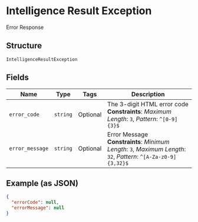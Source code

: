 
# Intelligence Result Exception

Error Response

## Structure

`IntelligenceResultException`

## Fields

| Name | Type | Tags | Description |
|  --- | --- | --- | --- |
| `error_code` | `string` | Optional | The 3-digit HTML error code<br>**Constraints**: *Maximum Length*: `3`, *Pattern*: `^[0-9]{3}$` |
| `error_message` | `string` | Optional | Error Message<br>**Constraints**: *Minimum Length*: `3`, *Maximum Length*: `32`, *Pattern*: `^[A-Za-z0-9]{3,32}$` |

## Example (as JSON)

```json
{
  "errorCode": null,
  "errorMessage": null
}
```

